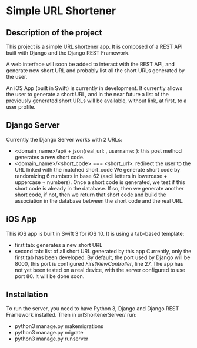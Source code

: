 # Simple URL Shortener

## Description of the project
This project is a simple URL shortener app. It is composed of a REST API built with Django and the Django REST Framework.

A web interface will soon be added to interact with the REST API, and generate new short URL and probably list all the short URLs generated by the user.

An iOS App (built in Swift) is currently in development. It currently allows the user to generate a short URL, and in the near future a list of the previously generated short URLs will be available, without link, at first, to a user profile.

## Django Server
Currently the Django Server works with 2 URLs:
- <domain_name>/api/ + json{real_url: <the url of the website>, username: <optional username>}: this post method generates a new short code.
- <domain_name>/<short_code> === <short_url>: redirect the user to the URL linked with the matched short_code
We generate short code by randomizing 6 numbers in base 62 (ascii letters in lowercase + uppercase + numbers). Once a short code is generated, we test if this short code is already in the database. If so, then we generate another short code, if not, then we return that short code and build the association in the database between the short code and the real URL.

## iOS App
This iOS app is built in Swift 3 for iOS 10. 
It is using a tab-based template:
- first tab: generates a new short URL
- second tab: list of all short URL generated by this app
Currently, only the first tab has been developed.
By default, the port used by Django will be 8000, this port is configured *FirstViewController*, line 27.
The app has not yet been tested on a real device, with the server configured to use port 80. It will be done soon.

## Installation
To run the server, you need to have Python 3, Django and Django REST Framework installed.
Then in urlShortenerServer/ run:
- python3 manage.py makemigrations
- python3 manage.py migrate
- python3 manage.py runserver


